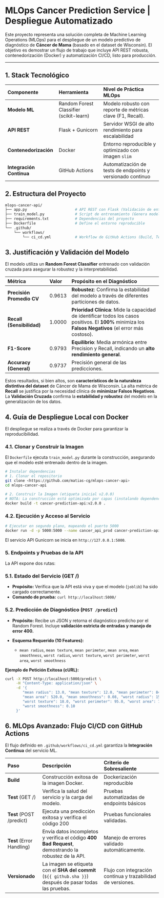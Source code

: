 # MLOps Cancer Prediction Service | Despliegue Automatizado

Este proyecto representa una solución completa de Machine Learning Operations (MLOps) para el despliegue de un modelo predictivo de diagnóstico de **Cáncer de Mama** (basado en el dataset de Wisconsin). El objetivo es demostrar un flujo de trabajo  que incluye API REST robusta, contenedorización (Docker) y automatización CI/CD, listo para producción.

---

## 1. Stack Tecnológico

| Componente | Herramienta | Nivel de Práctica MLOps |
| :--- | :--- | :--- |
| **Modelo ML** | Random Forest Classifier (scikit-learn) | Modelo robusto con reporte de métricas clave (F1, Recall). |
| **API REST** | Flask + Gunicorn | Servidor WSGI de alto rendimiento para escalabilidad |
| **Contenedorización** | Docker | Entorno reproducible y optimizado con imagen `slim` |
| **Integración Continua** | GitHub Actions | Automatización de tests de endpoints y versionado continuo |


## 2. Estructura del Proyecto

```bash
mlops-cancer-api/
├── app.py                      # API REST con Flask (Validación de entrada y Logging)
├── train_model.py              # Script de entrenamiento (Genera modelo_cancer.joblib)
├── requirements.txt            # Dependencias del proyecto
├── Dockerfile                  # Define el entorno reproducible
└── .github/
    └── workflows/
        └── ci_cd.yml           # Workflow de GitHub Actions (Build, Test y Versionado)
```

## 3. Justificación y Validación del Modelo

El modelo utiliza un **Random Forest Classifier** entrenado con validación cruzada para asegurar la robustez y la interpretabilidad.

| Métrica | Valor | Propósito en el Diagnóstico |
| :--- | :--- | :--- |
| **Precisión Promedio CV** | 0.9613 | **Robustez**: Confirma la estabilidad del modelo a través de diferentes particiones de datos. |
| **Recall (Sensibilidad)** | 1.0000 | **Prioridad Clínica**: Mide la capacidad de identificar todos los casos positivos. El **100%** minimiza los **Falsos Negativos** (el error más costoso). |
| **F1-Score** | 0.9793 | **Equilibrio**: Media armónica entre Precision y Recall, indicando un **alto rendimiento general**. |
| **Accuracy (General)** | 0.9737 | Precisión general de las predicciones. |

Estos resultados, si bien altos, son **característicos de la naturaleza distintiva del dataset** de Cáncer de Mama de Wisconsin. La alta métrica de **Recall** se justifica por la necesidad clínica de **minimizar Falsos Negativos**. La **Validación Cruzada** confirma la **estabilidad y robustez** del modelo en la generalización de los datos.


## 4. Guía de Despliegue Local con Docker

El despliegue se realiza a través de Docker para garantizar la reproducibilidad.

### 4.1. Clonar y Construir la Imagen

El `Dockerfile` ejecuta `train_model.py` durante la construcción, asegurando que el modelo esté entrenado dentro de la imagen.

```bash
# Instalar dependencias
# 1. Clonar el repositorio
git clone <https://github.com/matias-cg/mlops-cancer-api>
cd mlops-cancer-api

# 2. Construir la Imagen (etiqueta inicial v2.0.0)
# NOTA: La construcción está optimizada por capas (instalando dependencias primero)
docker build -t cancer-prediction-api:v2.0.0 .
```

### 4.2. Ejecución y Acceso al Servicio

```bash
# Ejecutar en segundo plano, mapeando el puerto 5000
docker run -d -p 5000:5000 --name cancer_api_prod cancer-prediction-api:v2.0.0
```
El servicio API Gunicorn se inicia en `http://127.0.0.1:5000`.

### 5. Endpoints y Pruebas de la API

La API expone dos rutas:

### 5.1. Estado del Servicio (GET /)

* **Propósito:** Verifica que la API está viva y que el modelo (`joblib`) ha sido cargado correctamente.
* **Comando de prueba:** `curl http://localhost:5000/`

### 5.2. Predicción de Diagnóstico (`POST /predict`)

* **Propósito:** Recibe un JSON y retorna el diagnóstico predicho por el Random Forest. Incluye **validación estricta de entradas y manejo de error 400.**
* **Esquema Requerido (10 Features):**

    * `mean radius`, `mean texture`, `mean perimeter`, `mean area`, `mean smoothness`, `worst radius`, `worst texture`, `worst perimeter`, `worst area`, `worst smoothness`

**Ejemplo de Petición Exitosa (cURL):**

```bash
curl -X POST http://localhost:5000/predict \
     -H "Content-Type: application/json" \
     -d '{
        "mean radius": 13.0, "mean texture": 12.0, "mean perimeter": 84.0, 
        "mean area": 520.0, "mean smoothness": 0.08, "worst radius": 15.0, 
        "worst texture": 18.0, "worst perimeter": 95.0, "worst area": 700.0, 
        "worst smoothness": 0.10
     }'

```
## 6. MLOps Avanzado: Flujo CI/CD con GitHub Actions
El flujo definido en `.github/workflows/ci_cd.yml` garantiza la **Integración Continua** del servicio ML.

| Paso | Descripción | Criterio de Sobresaliente |
| :--- | :--- | :--- |
| **Build** | Construcción exitosa de la imagen Docker. | Dockerización reproducible |
| **Test** (GET /) | Verifica la salud del servicio y la carga del modelo. | Pruebas automatizadas de endpoints básicos |
| **Test** (POST /predict) | Ejecuta una predicción exitosa y verifica el código 200 | Pruebas funcionales validadas. |
| **Test** (Error Handling) | Envía datos incompletos y verifica el código **400 Bad Request**, demostrando la robustez de la API. | Manejo de errores validado automáticamente. |
| **Versionado** | La imagen se etiqueta con el **SHA del commit** (`${{ github.sha }}`) después de pasar todas las pruebas. | Flujo  con integración continua y trazabilidad de versiones. |